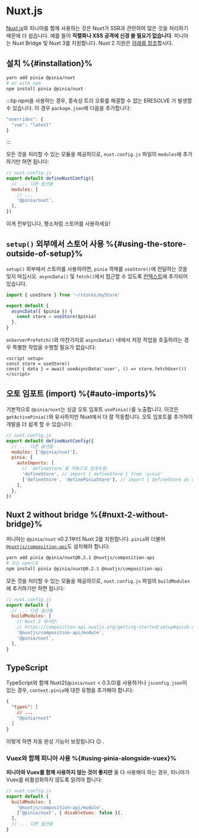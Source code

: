 # Nuxt.js

[Nuxt.js](https://nuxtjs.com/)와 피니아를 함께 사용하는 것은 Nuxt가 SSR과 관련하여 많은 것을 처리하기 때문에 더 쉽습니다.
예를 들어 **직렬화나 XSS 공격에 신경 쓸 필요가 없습니다**.
피니아는 Nuxt Bridge 및 Nuxt 3를 지원합니다.
Nuxt 2 지원은 [아래를 참조](#nuxt-2-without-bridge)합시다.

## 설치 %{#installation}%

```bash
yarn add pinia @pinia/nuxt
# or with npm
npm install pinia @pinia/nuxt
```

:::tip
npm을 사용하는 경우,
종속성 트리 오류를 해결할 수 없는 ERESOLVE 가 발생할 수 있습니다.
이 경우 `package.json`에 다음을 추가합니다:

```js
"overrides": { 
  "vue": "latest"
}
```

:::

모든 것을 처리할 수 있는 모듈을 제공하므로,
`nuxt.config.js` 파일의 `modules`에 추가하기만 하면 됩니다:

```js
// nuxt.config.js
export default defineNuxtConfig({
  // ... 다른 옵션들
  modules: [
    // ...
    '@pinia/nuxt',
  ],
})
```

이게 전부입니다, 평소처럼 스토어를 사용하세요!

## `setup()` 외부에서 스토어 사용 %{#using-the-store-outside-of-setup}%

`setup()` 외부에서 스토어를 사용하려면,
`pinia` 객체를 `useStore()`에 전달하는 것을 잊지 마십시오.
`asyncData()` 및 `fetch()`에서 접근할 수 있도록 [컨텍스트](https://nuxtjs.org/docs/2.x/internals-glossary/context)에 추가되어 있습니다.

```js
import { useStore } from '~/stores/myStore'

export default {
  asyncData({ $pinia }) {
    const store = useStore($pinia)
  },
}
```

`onServerPrefetch()`와 마찬가지로 `asyncData()` 내에서 저장 작업을 호출하려는 경우 특별한 작업을 수행할 필요가 없습니다:

```vue
<script setup>
const store = useStore()
const { data } = await useAsyncData('user', () => store.fetchUser())
</script>
```

## 오토 임포트 (import) %{#auto-imports}%

기본적으로 `@pinia/nuxt`는 싱글 오토 임포트 `usePinia()`를 노출합니다.
이것은 `getActivePinia()`와 유사하지만 Nuxt에서 더 잘 작동합니다.
오토 임포트를 추가하여 개발을 더 쉽게 할 수 있습니다:

```js
// nuxt.config.js
export default defineNuxtConfig({
  // ... 다른 옵션들
  modules: ['@pinia/nuxt'],
  pinia: {
    autoImports: [
      // `defineStore`를 자동으로 임포트함.
      'defineStore', // import { defineStore } from 'pinia'
      ['defineStore', 'definePiniaStore'], // import { defineStore as definePiniaStore } from 'pinia'
    ],
  },
})
```

## Nuxt 2 without bridge %{#nuxt-2-without-bridge}%

피니아는 `@pinia/nuxt` v0.2.1부터 Nuxt 2를 지원합니다.
`pinia`와 더불어 [`@nuxtjs/composition-api`](https://composition-api.nuxtjs.org/)도 설치해야 합니다:

```bash
yarn add pinia @pinia/nuxt@0.2.1 @nuxtjs/composition-api
# 또는 npm으로
npm install pinia @pinia/nuxt@0.2.1 @nuxtjs/composition-api
```

모든 것을 처리할 수 있는 모듈을 제공하므로, `nuxt.config.js` 파일의 `buildModules`에 추가하기만 하면 됩니다:

```js
// nuxt.config.js
export default {
  // ... 다른 옵션들
  buildModules: [
    // Nuxt 2 에서만:
    // https://composition-api.nuxtjs.org/getting-started/setup#quick-start
    '@nuxtjs/composition-api/module',
    '@pinia/nuxt',
  ],
}
```

## TypeScript

TypeScript와 함께 Nuxt2(`@pinia/nuxt` < 0.3.0)를 사용하거나 `jsconfig.json`이 있는 경우,
`context.pinia`에 대한 유형을 추가해야 합니다:

```json
{
  "types": [
    // ...
    "@pinia/nuxt"
  ]
}
```

이렇게 하면 자동 완성 기능이 보장됩니다 😉 .

### Vuex와 함께 피니아 사용 %{#using-pinia-alongside-vuex}%

**피니아와 Vuex를 함께 사용하지 않는 것이 좋지만** 둘 다 사용해야 하는 경우,
피니아가 Vuex를 비활성화하지 않도록 알려야 합니다:

```js
// nuxt.config.js
export default {
  buildModules: [
    '@nuxtjs/composition-api/module',
    ['@pinia/nuxt', { disableVuex: false }],
  ],
  // ... 다른 옵션들
}
```